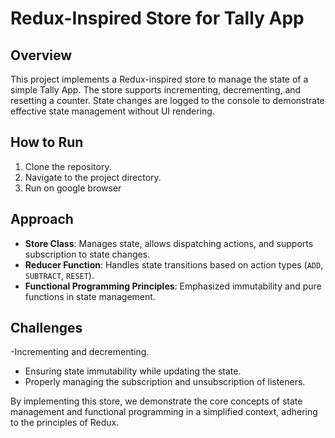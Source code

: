 # Redux-Inspired Store for Tally App

## Overview
This project implements a Redux-inspired store to manage the state of a simple Tally App. The store supports incrementing, decrementing, and resetting a counter. State changes are logged to the console to demonstrate effective state management without UI rendering.

## How to Run

1. Clone the repository.
2. Navigate to the project directory.
3. Run on google browser

## Approach
- **Store Class**: Manages state, allows dispatching actions, and supports subscription to state changes.
- **Reducer Function**: Handles state transitions based on action types (`ADD`, `SUBTRACT`, `RESET`).
- **Functional Programming Principles**: Emphasized immutability and pure functions in state management.

## Challenges
-Incrementing and decrementing.
- Ensuring state immutability while updating the state.
- Properly managing the subscription and unsubscription of listeners.

By implementing this store, we demonstrate the core concepts of state management and functional programming in a simplified context, adhering to the principles of Redux.
